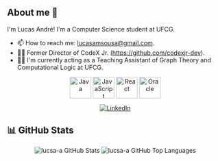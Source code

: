 ## About me 👋
I'm Lucas André! I'm a Computer Science student at UFCG.

- 📫 How to reach me: lucasamsousa@gmail.com.
- 👨‍💻 Former Director of CodeX Jr. (https://github.com/codexjr-dev).
- 👨‍🏫 I'm currently acting as a Teaching Assistant of Graph Theory and Computational Logic at UFCG.

<div align="center">
  <img align="center" height="50" width="50" src="https://raw.githubusercontent.com/marwin1991/profile-technology-icons/refs/heads/main/icons/java.png" alt="Java"/>
  <img align="center" height="50" width="50" src="https://raw.githubusercontent.com/marwin1991/profile-technology-icons/refs/heads/main/icons/javascript.png" alt="JavaScript"/>
  <img align="center" height="50" width="50" src="https://raw.githubusercontent.com/marwin1991/profile-technology-icons/refs/heads/main/icons/react.png" alt="React"/>
  <img align="center" height="50" width="50" src="https://raw.githubusercontent.com/marwin1991/profile-technology-icons/refs/heads/main/icons/oracle.png" alt="Oracle"/>
</div>
<p></p>
<p align="center">
  <a href="https://www.linkedin.com/in/lucas-andré-7061b9297/">
    <img src="https://img.shields.io/badge/linkedin-%230077B5.svg?style=for-the-badge&logo=linkedin&logoColor=white" alt="LinkedIn" />
  </a>
</p>

## 📊 GitHub Stats

<p align="center">
  <img src="https://github-readme-stats.vercel.app/api?username=lucsa-a&show_icons=true&theme=github_dark&hide=issues&count_private=true" alt="lucsa-a GitHub Stats"/>
  <img src="https://github-readme-stats.vercel.app/api/top-langs/?username=lucsa-a&layout=compact&theme=github_dark" alt="lucsa-a GitHub Top Languages"/>
</p>
